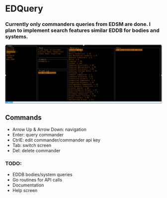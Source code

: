 # EDQuery
### Currently only commanders queries from EDSM are done. I plan to implement search features similar EDDB for bodies and systems.

![alt text](https://github.com/dauie/EDQuery/raw/master/EDQuery.png "Early snapshot")

## Commands
* Arrow Up & Arrow Down: navigation
* Enter: query commander
* CtrlE: edit commander/commander api key
* Tab: switch screen
* Del: delete commander

### TODO:
* EDDB bodies/system queries
* Go routines for API calls
* Documentation
* Help screen
